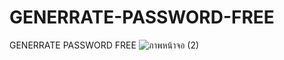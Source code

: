 # GENERRATE-PASSWORD-FREE
GENERRATE PASSWORD FREE
![ภาพหน้าจอ (2)](https://user-images.githubusercontent.com/122666082/227812053-1339f055-d008-4fe0-bc79-65263e01ce47.png)
